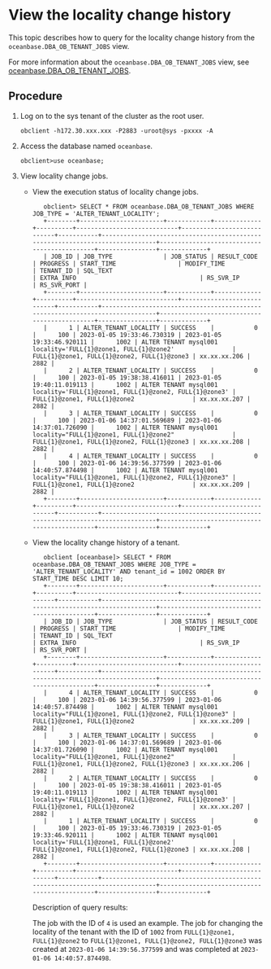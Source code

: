 # View the locality change history

This topic describes how to query for the locality change history from the `oceanbase.DBA_OB_TENANT_JOBS` view. 

For more information about the `oceanbase.DBA_OB_TENANT_JOBS` view, see [oceanbase.DBA_OB_TENANT_JOBS](../../../../7.reference/5.system-reference/4.system-overview-of-mysql-mode/2.dictionary-view-of-mysql-mode/57.oceanbase-dba_ob_tenant_jobs-of-mysql-mode.md). 

## Procedure

1. Log on to the sys tenant of the cluster as the root user. 

   ```shell
   obclient -h172.30.xxx.xxx -P2883 -uroot@sys -pxxxx -A
   ```

2. Access the database named `oceanbase`. 

   ```shell
   obclient>use oceanbase;
   ```

3. View locality change jobs. 

   * View the execution status of locality change jobs. 

      ```shell
         obclient> SELECT * FROM oceanbase.DBA_OB_TENANT_JOBS WHERE JOB_TYPE = 'ALTER_TENANT_LOCALITY';
         +--------+-----------------------+------------+-------------+----------+----------------------------+----------------------------+-----------+------------------------------------------------------------------------------+---------------------------------------------+----------------+-------------+
         | JOB_ID | JOB_TYPE              | JOB_STATUS | RESULT_CODE | PROGRESS | START_TIME                 | MODIFY_TIME                | TENANT_ID | SQL_TEXT                                                                     | EXTRA_INFO                                  | RS_SVR_IP      | RS_SVR_PORT |
         +--------+-----------------------+------------+-------------+----------+----------------------------+----------------------------+-----------+------------------------------------------------------------------------------+---------------------------------------------+----------------+-------------+
         |      1 | ALTER_TENANT_LOCALITY | SUCCESS    |           0 |      100 | 2023-01-05 19:33:46.730319 | 2023-01-05 19:33:46.920111 |      1002 | ALTER TENANT mysql001 locality='FULL{1}@zone1, FULL{1}@zone2'                | FULL{1}@zone1, FULL{1}@zone2, FULL{1}@zone3 | xx.xx.xx.206 |        2882 |
         |      2 | ALTER_TENANT_LOCALITY | SUCCESS    |           0 |      100 | 2023-01-05 19:38:38.416011 | 2023-01-05 19:40:11.019113 |      1002 | ALTER TENANT mysql001 locality='FULL{1}@zone1, FULL{1}@zone2, FULL{1}@zone3' | FULL{1}@zone1, FULL{1}@zone2                | xx.xx.xx.207 |        2882 |
         |      3 | ALTER_TENANT_LOCALITY | SUCCESS    |           0 |      100 | 2023-01-06 14:37:01.569689 | 2023-01-06 14:37:01.726090 |      1002 | ALTER TENANT mysql001 locality="FULL{1}@zone1, FULL{1}@zone2"                | FULL{1}@zone1, FULL{1}@zone2, FULL{1}@zone3 | xx.xx.xx.208 |        2882 |
         |      4 | ALTER_TENANT_LOCALITY | SUCCESS    |           0 |      100 | 2023-01-06 14:39:56.377599 | 2023-01-06 14:40:57.874498 |      1002 | ALTER TENANT mysql001 locality="FULL{1}@zone1, FULL{1}@zone2, FULL{1}@zone3" | FULL{1}@zone1, FULL{1}@zone2                | xx.xx.xx.209 |        2882 |
         +--------+-----------------------+------------+-------------+----------+----------------------------+----------------------------+-----------+------------------------------------------------------------------------------+---------------------------------------------+----------------+-------------+
      ```

   * View the locality change history of a tenant. 

      ```shell
         obclient [oceanbase]> SELECT * FROM oceanbase.DBA_OB_TENANT_JOBS WHERE JOB_TYPE = 'ALTER_TENANT_LOCALITY' AND tenant_id = 1002 ORDER BY START_TIME DESC LIMIT 10;
         +--------+-----------------------+------------+-------------+----------+----------------------------+----------------------------+-----------+------------------------------------------------------------------------------+---------------------------------------------+----------------+-------------+
         | JOB_ID | JOB_TYPE              | JOB_STATUS | RESULT_CODE | PROGRESS | START_TIME                 | MODIFY_TIME                | TENANT_ID | SQL_TEXT                                                                     | EXTRA_INFO                                  | RS_SVR_IP      | RS_SVR_PORT |
         +--------+-----------------------+------------+-------------+----------+----------------------------+----------------------------+-----------+------------------------------------------------------------------------------+---------------------------------------------+----------------+-------------+
         |      4 | ALTER_TENANT_LOCALITY | SUCCESS    |           0 |      100 | 2023-01-06 14:39:56.377599 | 2023-01-06 14:40:57.874498 |      1002 | ALTER TENANT mysql001 locality="FULL{1}@zone1, FULL{1}@zone2, FULL{1}@zone3" | FULL{1}@zone1, FULL{1}@zone2                | xx.xx.xx.209 |        2882 |
         |      3 | ALTER_TENANT_LOCALITY | SUCCESS    |           0 |      100 | 2023-01-06 14:37:01.569689 | 2023-01-06 14:37:01.726090 |      1002 | ALTER TENANT mysql001 locality="FULL{1}@zone1, FULL{1}@zone2"                | FULL{1}@zone1, FULL{1}@zone2, FULL{1}@zone3 | xx.xx.xx.206 |        2882 |
         |      2 | ALTER_TENANT_LOCALITY | SUCCESS    |           0 |      100 | 2023-01-05 19:38:38.416011 | 2023-01-05 19:40:11.019113 |      1002 | ALTER TENANT mysql001 locality='FULL{1}@zone1, FULL{1}@zone2, FULL{1}@zone3' | FULL{1}@zone1, FULL{1}@zone2                | xx.xx.xx.207 |        2882 |
         |      1 | ALTER_TENANT_LOCALITY | SUCCESS    |           0 |      100 | 2023-01-05 19:33:46.730319 | 2023-01-05 19:33:46.920111 |      1002 | ALTER TENANT mysql001 locality='FULL{1}@zone1, FULL{1}@zone2'                | FULL{1}@zone1, FULL{1}@zone2, FULL{1}@zone3 | xx.xx.xx.208 |        2882 |
         +--------+-----------------------+------------+-------------+----------+----------------------------+----------------------------+-----------+------------------------------------------------------------------------------+---------------------------------------------+----------------+-------------+
      ```

      Description of query results:

      The job with the ID of `4` is used an example. The job for changing the locality of the tenant with the ID of `1002` from `FULL{1}@zone1, FULL{1}@zone2` to `FULL{1}@zone1, FULL{1}@zone2, FULL{1}@zone3` was created at `2023-01-06 14:39:56.377599` and was completed at `2023-01-06 14:40:57.874498`. 
